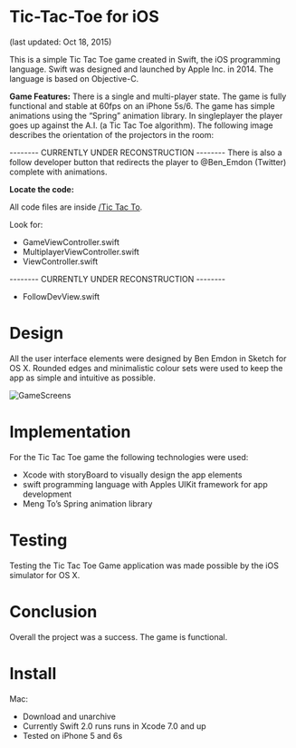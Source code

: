 Tic-Tac-Toe for iOS
================================
(last updated: Oct 18, 2015)

This is a simple Tic Tac Toe game created in Swift, the iOS programming language. Swift was designed and launched by Apple Inc. in 2014. The language is based on Objective-C.

**Game Features:**
There is a single and multi-player state. The game is fully functional and stable at 60fps on an iPhone 5s/6. The game has simple animations using the “Spring” animation library.
In singleplayer the player goes up against the A.I. (a Tic Tac Toe algorithm).
The following image describes the orientation of the projectors in the room:

-------- CURRENTLY UNDER RECONSTRUCTION --------
There is also a follow developer button that redirects the player to @Ben_Emdon (Twitter) complete with animations.

**Locate the code:**

All code files are inside [/Tic Tac To](https://github.com/BenEmdon/Tic-Tac-Toe/tree/master/Tic%20Tac%20To).

Look for:
- GameViewController.swift  
- MultiplayerViewController.swift
- ViewController.swift

-------- CURRENTLY UNDER RECONSTRUCTION --------
- FollowDevView.swift


Design
======

All the user interface elements were designed by Ben Emdon in Sketch for OS X. Rounded edges and minimalistic colour sets were used to keep the app as simple and intuitive as possible.  

![GameScreens](https://github.com/BenEmdon/Tic-Tac-Toe/blob/master/GameScreens/GameScreens.png)


Implementation
==============

For the Tic Tac Toe game the following technologies were used:
- Xcode with storyBoard to visually design the app elements
- swift programming language with Apples UIKit framework for app development
- Meng To’s Spring animation library


Testing
=======

Testing the Tic Tac Toe Game application was made possible by the iOS simulator for OS X.


Conclusion
==========

Overall the project was a success. The game is functional.


Install
=======

Mac:
- Download and unarchive
- Currently Swift 2.0 runs runs in Xcode 7.0 and up
- Tested on iPhone 5 and 6s
